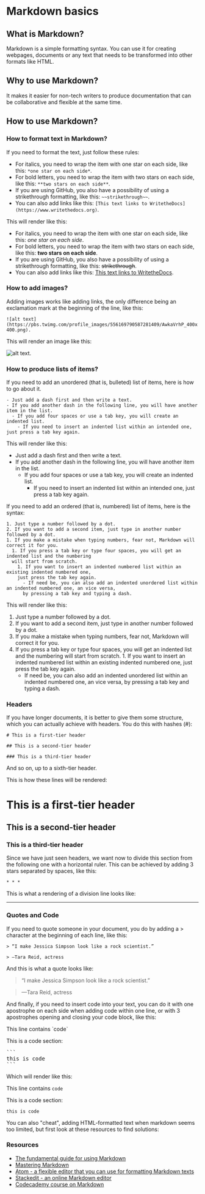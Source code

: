 # Markdown basics

## What is Markdown?

Markdown is a simple formatting syntax. You can use it for creating webpages, documents or any text that needs to be transformed into other formats like HTML.

## Why to use Markdown?

It makes it easier for non-tech writers to produce documentation that can be collaborative and flexible at the same time.

## How to use Markdown?

### How to format text in Markdown?

If you need to format the text, just follow these rules:
  - For italics, you need to wrap the item with one star on each side, like this: `*one star on each side*`.
  - For bold letters, you need to wrap the item with two stars on each side, like this: `**two stars on each side**`.
  - If you are using GitHub, you also have a possibility of using a strikethrough formatting, like this: `~~strikethrough~~`.
  - You can also add links like this: `[This text links to WritetheDocs](https://www.writethedocs.org)`.

This will render like this:

- For italics, you need to wrap the item with one star on each side, like this: *one star on each side*.
- For bold letters, you need to wrap the item with two stars on each side, like this: **two stars on each side**.
- If you are using GitHub, you also have a possibility of using a strikethrough formatting, like this: ~~strikethrough~~.
- You can also add links like this: [This text links to WritetheDocs](https://www.writethedocs.org).

### How to add images?

Adding images works like adding links, the only difference being an exclamation mark at the beginning of the line, like this:

`![alt text](https://pbs.twimg.com/profile_images/556169790587281409/AwkaVrhP_400x400.png).`

This will render an image like this:

![alt text](https://pbs.twimg.com/profile_images/556169790587281409/AwkaVrhP_400x400.png).

### How to produce lists of items?

If you need to add an unordered (that is, bulleted) list of items, here is how to go about it.

```
- Just add a dash first and then write a text.
- If you add another dash in the following line, you will have another item in the list.
  - If you add four spaces or use a tab key, you will create an indented list.
    - If you need to insert an indented list within an intended one, just press a tab key again.
```

This will render like this:

- Just add a dash first and then write a text.
- If you add another dash in the following line, you will have another item in the list.
  - If you add four spaces or use a tab key, you will create an indented list.
    - If you need to insert an indented list within an intended one, just press a tab key again.

If you need to add an ordered (that is, numbered) list of items, here is the syntax:

```
1. Just type a number followed by a dot.
2. If you want to add a second item, just type in another number followed by a dot.
1. If you make a mistake when typing numbers, fear not, Markdown will correct it for you.
  1. If you press a tab key or type four spaces, you will get an indented list and the numbering 
  will start from scratch.
    1. If you want to insert an indented numbered list within an existing indented numbered one, 
    just press the tab key again.
      - If need be, you can also add an indented unordered list within an indented numbered one, an vice versa, 
      by pressing a tab key and typing a dash.
```

This will render like this:

1. Just type a number followed by a dot.
2. If you want to add a second item, just type in another number followed by a dot.
1. If you make a mistake when typing numbers, fear not, Markdown will correct it for you.
  1. If you press a tab key or type four spaces, you will get an indented list and the numbering will start from scratch.
    1. If you want to insert an indented numbered list within an existing indented numbered one, 
    just press the tab key again.
      - If need be, you can also add an indented unordered list within an indented numbered one, an vice versa, 
      by pressing a tab key and typing a dash.

### Headers

If you have longer documents, it is better to give them some structure, which you can actually achieve with headers. You do this with hashes (#):

`# This is a first-tier header`

`## This is a second-tier header`

`### This is a third-tier header`

And so on, up to a sixth-tier header.

This is how these lines will be rendered:

# This is a first-tier header

## This is a second-tier header

### This is a third-tier header

Since we have just seen headers, we want now to divide this section from the following one with a horizontal ruler. This can be achieved by adding 3 stars separated by spaces, like this:

`* * *`

This is what a rendering of a division line looks like:

* * *

### Quotes and Code

If you need to quote someone in your document, you do by adding a > character at the beginning of each line, like this:

```
> “I make Jessica Simpson look like a rock scientist.”

> —Tara Reid, actress
```

And this is what a quote looks like:

> “I make Jessica Simpson look like a rock scientist.”

> —Tara Reid, actress

And finally, if you need to insert code into your text, you can do it with one apostrophe on each side when adding code within one line, or with 3 apostrophes opening and closing your code block, like this:

This line contains \`code\`

This is a code section:

<pre>
```
this is code
```
</pre>

Which will render like this:

This line contains `code`

This is a code section:

```
this is code
```

You can also "cheat", adding HTML-formatted text when markdown seems too limited, but first look at these resources to find solutions:

### Resources

- [The fundamental guide for using Markdown](https://daringfireball.net/projects/markdown/)
- [Mastering Markdown](https://guides.github.com/features/mastering-markdown/)
- [Atom - a flexible editor that you can use for formatting Markdown texts](https://atom.io/)
- [Stackedit - an online Markdown editor](https://stackedit.io/editor)
- [Codecademy course on Markdown](https://www.codecademy.com/courses/web-intermediate-en-Bw3bg/0/1)
